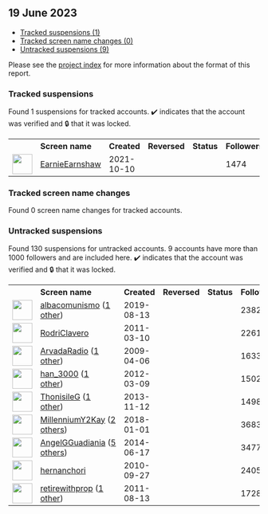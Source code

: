 ## 19 June 2023

* [Tracked suspensions (1)](#tracked-suspensions)
* [Tracked screen name changes (0)](#tracked-screen-name-changes)
* [Untracked suspensions (9)](#untracked-suspensions)

Please see the [project index](https://github.com/travisbrown/twitter-watch) for more information about the format of this report.

### Tracked suspensions

Found 1 suspensions for tracked accounts.
  ✔️ indicates that the account was verified and 🔒 that it was locked.

<table>
    <tr>
        <th></th>
        <th align="left">Screen name</th>
        <th align="left">Created</th>
        <th align="left">Reversed</th>
        <th align="left">Status</th>
        <th align="left">Followers</th>
        <th align="left">Ranking</th></tr>
    </tr>
        <tr>
            <td><a href="https://twitter.com/intent/user?user_id=1447278476063657997">
                <img src="https://pbs.twimg.com/profile_images/1517360145248002049/gmQ8HPye_normal.jpg" width="40px" height="40px" align="center"/></a>
            </td>
            <td>
                <a href="https://twitter.com/EarnieEarnshaw">EarnieEarnshaw</a></td>
            <td>2021-10-10</td>
            <td></td>
            <td align="center"></td>
            <td>1474</td>
            <td>80223</td>
        </tr></table>

### Tracked screen name changes

Found 0 screen name changes for tracked accounts.

### Untracked suspensions

Found 130 suspensions for untracked accounts.
9 accounts have more than 1000 followers and are included here.
  ✔️ indicates that the account was verified and 🔒 that it was locked.

<table>
    <tr>
        <th></th>
        <th align="left">Screen name</th>
        <th align="left">Created</th>
        <th align="left">Reversed</th>
        <th align="left">Status</th>
        <th align="left">Followers</th>
    </tr>
        <tr>
            <td><a href="https://twitter.com/intent/user?user_id=1161235746990239744">
                <img src="https://pbs.twimg.com/profile_images/1585381704306491401/OLnNW5yI_normal.jpg" width="40px" height="40px" align="center"/></a>
            </td>
            <td>
                <a href="https://twitter.com/albacomunismo">albacomunismo</a>&nbsp;(<a href="https://api.memory.lol/v1/tw/id/1161235746990239744">1 other</a>)&nbsp;</td>
            <td>2019-08-13</td>
            <td></td>
            <td align="center"></td>
            <td>23824</td>
        </tr>
        <tr>
            <td><a href="https://twitter.com/intent/user?user_id=263668982">
                <img src="https://pbs.twimg.com/profile_images/1311764803732545540/mEDfaPwD_normal.jpg" width="40px" height="40px" align="center"/></a>
            </td>
            <td>
                <a href="https://twitter.com/RodriClavero">RodriClavero</a></td>
            <td>2011-03-10</td>
            <td></td>
            <td align="center"></td>
            <td>22618</td>
        </tr>
        <tr>
            <td><a href="https://twitter.com/intent/user?user_id=29123084">
                <img src="https://pbs.twimg.com/profile_images/1393047364126969858/Od1eF1KI_normal.jpg" width="40px" height="40px" align="center"/></a>
            </td>
            <td>
                <a href="https://twitter.com/ArvadaRadio">ArvadaRadio</a>&nbsp;(<a href="https://api.memory.lol/v1/tw/id/29123084">1 other</a>)&nbsp;</td>
            <td>2009-04-06</td>
            <td></td>
            <td align="center"></td>
            <td>16332</td>
        </tr>
        <tr>
            <td><a href="https://twitter.com/intent/user?user_id=519122395">
                <img src="https://pbs.twimg.com/profile_images/1229774778304692224/9hVOWFqD_normal.jpg" width="40px" height="40px" align="center"/></a>
            </td>
            <td>
                <a href="https://twitter.com/han_3000">han_3000</a>&nbsp;(<a href="https://api.memory.lol/v1/tw/id/519122395">1 other</a>)&nbsp;</td>
            <td>2012-03-09</td>
            <td></td>
            <td align="center"></td>
            <td>15025</td>
        </tr>
        <tr>
            <td><a href="https://twitter.com/intent/user?user_id=2177857481">
                <img src="https://pbs.twimg.com/profile_images/1582212894460100609/ny8a794W_normal.jpg" width="40px" height="40px" align="center"/></a>
            </td>
            <td>
                <a href="https://twitter.com/ThonisileG">ThonisileG</a>&nbsp;(<a href="https://api.memory.lol/v1/tw/id/2177857481">1 other</a>)&nbsp;</td>
            <td>2013-11-12</td>
            <td></td>
            <td align="center"></td>
            <td>14982</td>
        </tr>
        <tr>
            <td><a href="https://twitter.com/intent/user?user_id=947663358865608709">
                <img src="https://pbs.twimg.com/profile_images/1455035453296582661/DCq3X5Ot_normal.jpg" width="40px" height="40px" align="center"/></a>
            </td>
            <td>
                <a href="https://twitter.com/MillenniumY2Kay">MillenniumY2Kay</a>&nbsp;(<a href="https://api.memory.lol/v1/tw/id/947663358865608709">2 others</a>)&nbsp;</td>
            <td>2018-01-01</td>
            <td></td>
            <td align="center"></td>
            <td>3683</td>
        </tr>
        <tr>
            <td><a href="https://twitter.com/intent/user?user_id=2572226646">
                <img src="https://pbs.twimg.com/profile_images/478786871271510016/BPR7PFp7_normal.jpeg" width="40px" height="40px" align="center"/></a>
            </td>
            <td>
                <a href="https://twitter.com/AngelGGuadiania">AngelGGuadiania</a>&nbsp;(<a href="https://api.memory.lol/v1/tw/id/2572226646">5 others</a>)&nbsp;</td>
            <td>2014-06-17</td>
            <td></td>
            <td align="center"></td>
            <td>3477</td>
        </tr>
        <tr>
            <td><a href="https://twitter.com/intent/user?user_id=195947295">
                <img src="https://pbs.twimg.com/profile_images/588893518246051841/OQgCsPhQ_normal.jpg" width="40px" height="40px" align="center"/></a>
            </td>
            <td>
                <a href="https://twitter.com/hernanchori">hernanchori</a></td>
            <td>2010-09-27</td>
            <td></td>
            <td align="center"></td>
            <td>2405</td>
        </tr>
        <tr>
            <td><a href="https://twitter.com/intent/user?user_id=354220111">
                <img src="https://pbs.twimg.com/profile_images/538509845473669120/0c82BPqN_normal.jpeg" width="40px" height="40px" align="center"/></a>
            </td>
            <td>
                <a href="https://twitter.com/retirewithprop">retirewithprop</a>&nbsp;(<a href="https://api.memory.lol/v1/tw/id/354220111">1 other</a>)&nbsp;</td>
            <td>2011-08-13</td>
            <td></td>
            <td align="center"></td>
            <td>1728</td>
        </tr></table>

